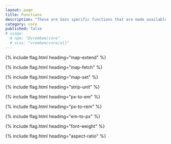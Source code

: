 ```yaml
---
layout: page
title: Functions
description: "These are Sass specific functions that are made available anywhere the Vrembem core is imported."
category: core
published: false
# usage:
  # npm: "@vrembem/core"
  # scss: "vrembem/core/all"
---
```


{% include flag.html heading="map-extend" %}

{% include flag.html heading="map-fetch" %}

{% include flag.html heading="map-set" %}

{% include flag.html heading="strip-unit" %}

{% include flag.html heading="px-to-em" %}

{% include flag.html heading="px-to-rem" %}

{% include flag.html heading="em-to-px" %}

{% include flag.html heading="font-weight" %}

{% include flag.html heading="aspect-ratio" %}
